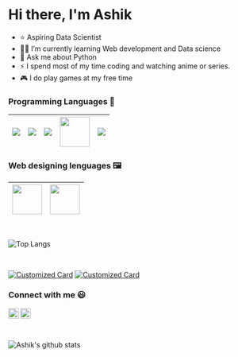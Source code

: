 # Hi there, I'm Ashik

- ⭐ Aspiring Data Scientist
- 🧑‍💻 I’m currently learning Web development and Data science 
- 💬 Ask me about Python 
- ⚡ I spend most of my time coding and watching anime or series. 
- 🎮 I do play games at my free time

### Programming Languages  :rocket:
|<img src="https://img.icons8.com/color/60/000000/python.png"/> | <img src="https://img.icons8.com/color/60/000000/c-programming.png"/> | <img src="https://img.icons8.com/color/60/000000/c-plus-plus-logo.png"/> | <img src="https://firebasestorage.googleapis.com/v0/b/github--images.appspot.com/o/Github%20images%2Ff1eaa7278f64e27128e062a3de918265.png?alt=media&token=a05e0358-a919-4c27-bb1a-1aa03d07183d" width=60> |   <img src="https://img.icons8.com/color/60/000000/c-sharp-logo-2.png"/> |
|:---:|:---:|:---:|:---:|:---:|

### Web designing lenguages :framed_picture:
|<img src="https://firebasestorage.googleapis.com/v0/b/github--images.appspot.com/o/Github%20images%2Flogo-html-5.png?alt=media&token=433bba37-6049-47d4-8cb6-4498d7886ff1" width=60> | <img src="https://www.pngkit.com/png/detail/800-8001116_html-css-js-icons.png" width=60> |
|:---:|:---:| 

<br />

![Top Langs](https://github-readme-stats.vercel.app/api/top-langs/?username=Ashik-Phantom&layout=compact) 

<br />

[![Customized Card](https://github-readme-stats.vercel.app/api/pin/?username=Ashik-Phantom&repo=Automated-vehicle-and-warning-system&title_color=fff&icon_color=f9f9f9&text_color=9f9f9f&bg_color=151515)](https://github.com/Ashik-Phantom/Automated-vehicle-and-warning-system)
[![Customized Card](https://github-readme-stats.vercel.app/api/pin?username=Ashik-Phantom&repo=Average-to-hard-level-programs&title_color=fff&icon_color=f9f9f9&text_color=9f9f9f&bg_color=151515)](https://github.com/Ashik-Phantom/Average-to-hard-level-programs)
<br />

### Connect with me :smiley:

<a href="https://www.linkedin.com/in/mohamed-ashik-badusha/">
  <img align="left" alt="Ashik Linkdin" width="21px" src="https://firebasestorage.googleapis.com/v0/b/github--images.appspot.com/o/Github%20images%2Flinkedin.svg?alt=media&token=0e662ab8-db11-475a-9c43-18d89bcdfde0" />
</a>
<a href=" https://www.instagram.com/P.u.b.g_tamil/">
  <img align="left" alt="Ashik Instagram" width="21px" src="https://firebasestorage.googleapis.com/v0/b/github--images.appspot.com/o/Github%20images%2Finstagram-sketched.svg?alt=media&token=ecd87a7d-17b0-464e-8c4f-ec446b86fd51" />
</a>

<br />
<br /> 
<br />

![Ashik's github stats](https://github-readme-stats.vercel.app/api?username=Ashik-Phantom&show_icons=true&theme=radical)
